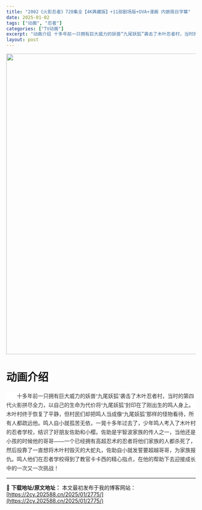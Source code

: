 ```yaml
---
title: "2002《火影忍者》720集全【4K典藏版】+11部剧场版+OVA+漫画 内嵌简日字幕"
date: 2025-01-02
tags: ["动画", "忍者"]
categories: ["TV动画"]
excerpt: "动画介绍 十多年前一只拥有巨大威力的妖兽“九尾妖狐”袭击了木叶忍者村，当时的第四代火影拼尽全力，以自己的生命为代价将“九尾妖狐”封印在了刚出生的鸣人身上。木叶村终于恢复了平静，但村民们却把鸣人当成像“九尾妖狐”那样的怪物看待，所有人都疏远他。鸣人自小就孤苦无依，一晃十多年过去了，少年鸣人考入了木叶村&hellip;"
layout: post
---
```


<img class="aligncenter size-full wp-image-2920" src="https://2cy.202588.cn/wp-content/uploads/2025/01/2025010210145596.webp" alt="" width="560" height="800" />
<h1 style="white-space: normal; text-align: left;">动画介绍</h1>
<div style="white-space: normal; overflow-wrap: break-word; color: #333333; margin-bottom: 15px; text-indent: 2em; line-height: 24px; zoom: 1; font-family: 'Helvetica Neue', Helvetica, Arial, 'PingFang SC', 'Hiragino Sans GB', 'Microsoft YaHei', 'WenQuanYi Micro Hei', sans-serif; background-color: #ffffff; text-align: left;" data-pid="5">
<div style="overflow-wrap: break-word; margin-bottom: 15px; text-indent: 2em; line-height: 24px; zoom: 1; text-align: left;" data-pid="4">
<div style="overflow-wrap: break-word; margin-bottom: 15px; text-indent: 2em; line-height: 24px; zoom: 1; text-align: left;" data-pid="12">
<div style="overflow-wrap: break-word; margin-bottom: 15px; text-indent: 2em; line-height: 24px; zoom: 1; text-align: left;" data-pid="3">
<div style="overflow-wrap: break-word; color: #333333; margin-bottom: 15px; text-indent: 28px; line-height: 24px; zoom: 1; font-family: 'Helvetica Neue', Helvetica, Arial, 'PingFang SC', 'Hiragino Sans GB', 'Microsoft YaHei', 'WenQuanYi Micro Hei', sans-serif; white-space: normal; background-color: #ffffff; text-align: left;" data-pid="1">十多年前一只拥有巨大威力的妖兽“九尾妖狐”袭击了木叶忍者村，当时的第四代火影拼尽全力，以自己的生命为代价将“九尾妖狐”封印在了刚出生的鸣人身上。木叶村终于恢复了平静，但村民们却把鸣人当成像“九尾妖狐”那样的怪物看待，所有人都疏远他。鸣人自小就孤苦无依，一晃十多年过去了，少年鸣人考入了木叶村的忍者学校，结识了好朋友佐助和小樱。佐助是宇智波家族的传人之一，当他还是小孩的时候他的哥哥——一个已经拥有高超忍术的忍者将他们家族的人都杀死了，然后投靠了一直想将木叶村毁灭的大蛇丸，佐助自小就发誓要超越哥哥，为家族报仇。鸣人他们在忍者学校得到了教官卡卡西的精心指点，在他的帮助下去迎接成长中的一次又一次挑战！</div>
</div>
</div>
</div>
</div>

---
📖 **下载地址/原文地址：** 本文最初发布于我的博客网站：[https://2cy.202588.cn/2025/01/2775/](https://2cy.202588.cn/2025/01/2775/)
